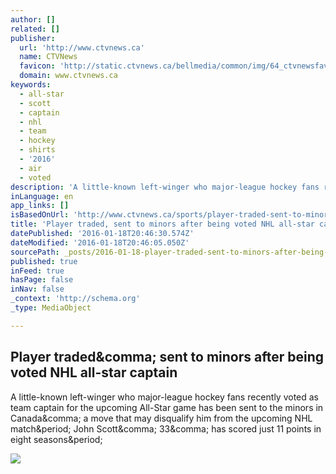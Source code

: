 ```yaml
---
author: []
related: []
publisher:
  url: 'http://www.ctvnews.ca'
  name: CTVNews
  favicon: 'http://static.ctvnews.ca/bellmedia/common/img/64_ctvnewsfav.ico'
  domain: www.ctvnews.ca
keywords:
  - all-star
  - scott
  - captain
  - nhl
  - team
  - hockey
  - shirts
  - '2016'
  - air
  - voted
description: 'A little-known left-winger who major-league hockey fans recently voted as team captain for the upcoming All-Star game has been sent to the minors in Canada, a move that may disqualify him from the upcoming NHL match. John Scott, 33, has scored just 11 points in eight seasons.'
inLanguage: en
app_links: []
isBasedOnUrl: 'http://www.ctvnews.ca/sports/player-traded-sent-to-minors-after-being-voted-nhl-all-star-captain-1.2741166'
title: 'Player traded, sent to minors after being voted NHL all-star captain'
datePublished: '2016-01-18T20:46:30.574Z'
dateModified: '2016-01-18T20:46:05.050Z'
sourcePath: _posts/2016-01-18-player-traded-sent-to-minors-after-being-voted-nhl-all-star.md
published: true
inFeed: true
hasPage: false
inNav: false
_context: 'http://schema.org'
_type: MediaObject

---
```

<article style=""><h1>Player traded&amp;comma; sent to minors after being voted NHL all-star captain</h1><p>A little-known left-winger who major-league hockey fans recently voted as team captain for the upcoming All-Star game has been sent to the minors in Canada&amp;comma; a move that may disqualify him from the upcoming NHL match&amp;period; John Scott&amp;comma; 33&amp;comma; has scored just 11 points in eight seasons&amp;period;</p><img src="http://www.ctvnews.ca/polopoly_fs/1.2741168.1453086799!/httpImage/image.jpg_gen/derivatives/landscape_620/image.jpg" /></article>